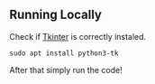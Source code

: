 ## Running Locally

Check if [Tkinter](https://www.pythonguis.com/installation/install-tkinter-linux/) is correctly instaled.

```
sudo apt install python3-tk
```

After that simply run the code!
